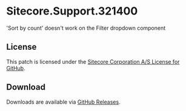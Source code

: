 # Sitecore.Support.321400
'Sort by count' doesn't work on the Filter dropdown component

## License  
This patch is licensed under the [Sitecore Corporation A/S License for GitHub](https://github.com/sitecoresupport/Sitecore.Support.321400/blob/master/LICENSE).  

## Download  
Downloads are available via [GitHub Releases](https://github.com/sitecoresupport/Sitecore.Support.321400/releases).  
